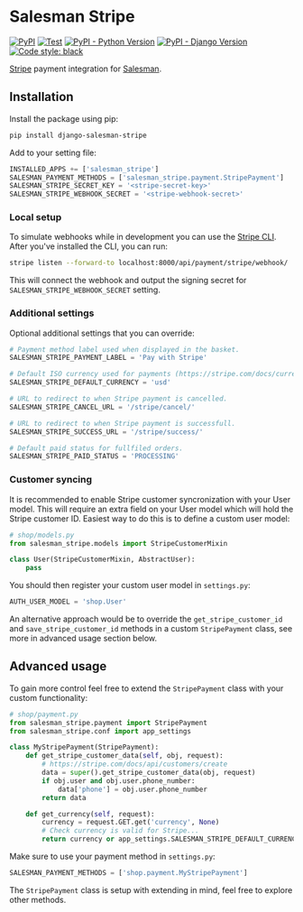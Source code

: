 # Salesman Stripe

[![PyPI](https://img.shields.io/pypi/v/django-salesman-stripe)](https://pypi.org/project/django-salesman-stripe/)
[![Test](https://img.shields.io/github/workflow/status/dinoperovic/django-salesman-stripe/Test/master)](https://github.com/dinoperovic/django-salesman-stripe/actions?query=workflow:Test)
[![PyPI - Python Version](https://img.shields.io/pypi/pyversions/django-salesman-stripe)](https://pypi.org/project/django-salesman-stripe/)
[![PyPI - Django Version](https://img.shields.io/pypi/djversions/django-salesman-stripe)](https://pypi.org/project/django-salesman-stripe/)
[![Code style: black](https://img.shields.io/badge/code%20style-black-000000.svg)](https://github.com/psf/black)

[Stripe](https://stripe.com/) payment integration for [Salesman](https://github.com/dinoperovic/django-salesman).

## Installation

Install the package using pip:

```bash
pip install django-salesman-stripe
```

Add to your setting file:

```python
INSTALLED_APPS += ['salesman_stripe']
SALESMAN_PAYMENT_METHODS = ['salesman_stripe.payment.StripePayment']
SALESMAN_STRIPE_SECRET_KEY = '<stripe-secret-key>'
SALESMAN_STRIPE_WEBHOOK_SECRET = '<stripe-webhook-secret>'
```

### Local setup

To simulate webhooks while in development you can use the [Stripe CLI](https://stripe.com/docs/stripe-cli).
After you've installed the CLI, you can run:

```bash
stripe listen --forward-to localhost:8000/api/payment/stripe/webhook/
```

This will connect the webhook and output the signing secret for `SALESMAN_STRIPE_WEBHOOK_SECRET` setting.

### Additional settings

Optional additional settings that you can override:

```python
# Payment method label used when displayed in the basket.
SALESMAN_STRIPE_PAYMENT_LABEL = 'Pay with Stripe'

# Default ISO currency used for payments (https://stripe.com/docs/currencies)
SALESMAN_STRIPE_DEFAULT_CURRENCY = 'usd'

# URL to redirect to when Stripe payment is cancelled.
SALESMAN_STRIPE_CANCEL_URL = '/stripe/cancel/'

# URL to redirect to when Stripe payment is successfull.
SALESMAN_STRIPE_SUCCESS_URL = '/stripe/success/'

# Default paid status for fullfiled orders.
SALESMAN_STRIPE_PAID_STATUS = 'PROCESSING'
```

### Customer syncing

It is recommended to enable Stripe customer syncronization with your User model.
This will require an extra field on your User model which will hold the Stripe customer ID.
Easiest way to do this is to define a custom user model:

```python
# shop/models.py
from salesman_stripe.models import StripeCustomerMixin

class User(StripeCustomerMixin, AbstractUser):
    pass
```

You should then register your custom user model in `settings.py`:

```python
AUTH_USER_MODEL = 'shop.User'
```

An alternative approach would be to override the `get_stripe_customer_id` and `save_stripe_customer_id`
methods in a custom `StripePayment` class, see more in advanced usage section below.

## Advanced usage

To gain more control feel free to extend the `StripePayment` class with your custom functionality:

```python
# shop/payment.py
from salesman_stripe.payment import StripePayment
from salesman_stripe.conf import app_settings

class MyStripePayment(StripePayment):
    def get_stripe_customer_data(self, obj, request):
        # https://stripe.com/docs/api/customers/create
        data = super().get_stripe_customer_data(obj, request)
        if obj.user and obj.user.phone_number:
            data['phone'] = obj.user.phone_number
        return data

    def get_currency(self, request):
        currency = request.GET.get('currency', None)
        # Check currency is valid for Stripe...
        return currency or app_settings.SALESMAN_STRIPE_DEFAULT_CURRENCY
```

Make sure to use your payment method in `settings.py`:

```python
SALESMAN_PAYMENT_METHODS = ['shop.payment.MyStripePayment']
```

The `StripePayment` class is setup with extending in mind, feel free to explore other methods.
